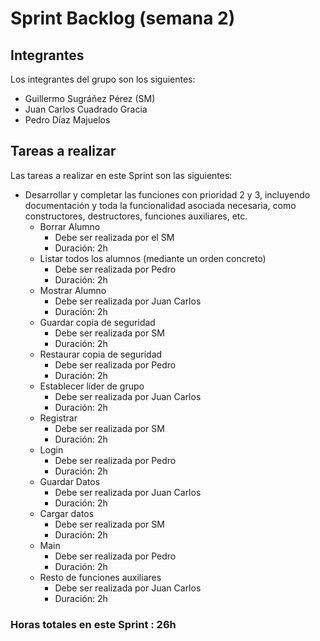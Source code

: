 # Sprint Backlog (semana 2)

## Integrantes

Los integrantes del grupo son los siguientes:

 - Guillermo Sugráñez Pérez (SM)
 - Juan Carlos Cuadrado Gracia
 - Pedro Díaz Majuelos

## Tareas a realizar

Las tareas a realizar en este Sprint son las siguientes:
 - Desarrollar y completar las funciones con prioridad 2 y 3, incluyendo documentación y toda la funcionalidad asociada necesaria, como constructores, destructores, funciones auxiliares, etc.
 	- Borrar Alumno
 		- Debe ser realizada por el SM
 		- Duración: 2h
	- Listar todos los alumnos (mediante un orden concreto)
		- Debe ser realizada por Pedro
		- Duración: 2h
	- Mostrar Alumno
		- Debe ser realizada por Juan Carlos
		- Duración: 2h
	- Guardar copia de seguridad
		- Debe ser realizada por SM
		- Duración: 2h
	- Restaurar copia de seguridad
		- Debe ser realizada por Pedro
		- Duración: 2h
	- Establecer líder de grupo
		- Debe ser realizada por Juan Carlos
		- Duración: 2h
	- Registrar
		- Debe ser realizada por SM
		- Duración: 2h
	- Login
		- Debe ser realizada por Pedro
		- Duración: 2h
	- Guardar Datos
		- Debe ser realizada por Juan Carlos
		- Duración: 2h
	- Cargar datos
		- Debe ser realizada por SM
		- Duración: 2h
	- Main
		- Debe ser realizada por Pedro
		- Duración: 2h
	- Resto de funciones auxiliares
		- Debe ser realizada por Juan Carlos
		- Duración: 2h

### Horas totales en este Sprint : 26h